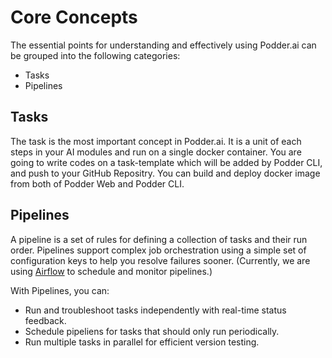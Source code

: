 # Core Concepts
The essential points for understanding and effectively using Podder.ai can be grouped into the following categories:
- Tasks
- Pipelines

## Tasks
The task is the most important concept in Podder.ai. It is a unit of each steps in your AI modules and run on a single docker container. You are going to write codes on a task-template which will be added by Podder CLI, and push to your GitHub Repositry. You can build and deploy docker image from both of Podder Web and Podder CLI.

## Pipelines
A pipeline is a set of rules for defining a collection of tasks and their run order. Pipelines support complex job orchestration using a simple set of configuration keys to help you resolve failures sooner.
(Currently, we are using [Airflow](https://airflow.apache.org/) to schedule and monitor pipelines.)

With Pipelines, you can:
- Run and troubleshoot tasks independently with real-time status feedback.
- Schedule pipeliens for tasks that should only run periodically.
- Run multiple tasks in parallel for efficient version testing.

